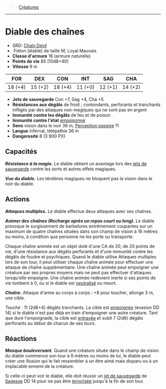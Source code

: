 ﻿---
!Monster
Family: MonsterHD
Type: Fiélon (diable)
Size: M
Alignment: Loyal Mauvais
ArmorClass: 16 (armure naturelle)
HitPoints: 85 (10d8+40)
Speed: 9 m
Strength: 18 (+4)
Dexterity: 15 (+2)
Constitution: 18 (+4)
Intelligence: 11 (+0)
Wisdom: 12 (+1)
Charisma: 14 (+2)
SavingThrows: Con +7, Sag +4, Cha +5
DamageImmunities: de feu et de poison
ConditionImmunities: '[empoisonné](hd_conditions_empoisonne.md)'
DamageResistances: de froid ; contondants, perforants et tranchants infligés par des attaques non-magiques qui ne sont pas en argent
Senses: vision dans le noir 36 m, [Perception passive](hd_abilities_dexterity_perception_passive.md) 11
Languages: infernal, télépathie 36 m
Challenge: 8 (3 900 PX)
Id: monsters_hd.md#diable-des-chaînes
ParentLink: monsters_hd.md#créatures
Name: Diable des chaînes
ParentName: Créatures
NameLevel: 1
AltName: '[Chain Devil](srd_monsters_chain_devil.md)'
Attributes: {}
---
> [Créatures](hd_monsters.md)

---

# Diable des chaînes

- SRD: [Chain Devil](srd_monsters_chain_devil.md)
-  Fiélon (diable) de taille M, Loyal Mauvais
- **Classe d'armure** 16 (armure naturelle)
- **Points de vie** 85 (10d8+40)
- **Vitesse** 9 m

|FOR|DEX|CON|INT|SAG|CHA|
|---|---|---|---|---|---|
|18 (+4)|15 (+2)|18 (+4)|11 (+0)|12 (+1)|14 (+2)|

- **Jets de sauvegarde** Con +7, Sag +4, Cha +5
- **Résistances aux dégâts** de froid ; contondants, perforants et tranchants infligés par des attaques non-magiques qui ne sont pas en argent
- **Immunité contre les dégâts** de feu et de poison
- **Immunité contre l'état** [empoisonné](hd_conditions_empoisonne.md)
- **Sens** vision dans le noir 36 m, [Perception passive](hd_abilities_dexterity_perception_passive.md) 11
- **Langue** infernal, télépathie 36 m
- **Dangerosité** 8 (3 900 PX)

## Capacités

**_Résistance à la magie._** Le diable obtient un avantage lors des [jets de sauvegarde](hd_abilities_jets_de_sauvegarde.md) contre les sorts et autres effets magiques.

**_Vue du diable._** Les ténèbres magiques ne bloquent pas la vision dans le noir du diable.

## Actions

**_Attaques multiples._** Le diable effectue deux attaques avec ses chaînes.

**_Animer des chaînes (Recharge après un repos court ou long)._** Le diable provoque le surgissement de barbelures extrêmement coupantes sur un maximum de quatre chaînes situées dans son champ de vision à 18 mètres ou moins, à condition que personne ne les porte ou transporte.

Chaque chaîne animée est un objet doté d'une CA de 20, de 20 points de vie, d'une résistance aux dégâts perforants et d'une immunité contre les dégâts de foudre et psychiques. Quand le diable utilise Attaques multiples lors de son tour, il peut utiliser chaque chaîne animée pour effectuer une attaque de chaîne supplémentaire. Une chaîne animée peut empoigner une créature par ses propres moyens mais ne peut pas effectuer d'attaques lorsqu'elle empoigne. Une chaîne animée redevient inerte si ses points de vie tombent à 0, ou si le diable est [neutralisé](hd_conditions_neutralise.md) ou meurt.

**_Chaîne._** Attaque d'arme au corps à corps : +8 pour toucher, allonge 3 m, une cible.

_Touché :_ 11 (2d6+4) dégâts tranchants. La cible est [empoignée](hd_conditions_empoigne.md) (évasion DD 14) si le diable n'est pas déjà en train d'empoigner une autre créature. Tant que dure l'empoignade, la cible est [entravée](hd_conditions_entrave.md) et subit 7 (2d6) dégâts perforants au début de chacun de ses tours.

## Réactions

**_Masque bouleversant._** Quand une créature située dans le champ de vision du diable commence son tour à 9 mètres ou moins de lui, le diable peut créer une illusion qui le fait ressembler à un être aimé mais disparu ou à un implacable ennemi de la créature.

Si celle-ci peut voir le diable, elle doit réussir un [jet de sauvegarde](hd_abilities_jets_de_sauvegarde.md) de [Sagesse](hd_abilities_wisdom.md) DD 14 pour ne pas être [terrorisée](hd_conditions_terrorise.md) jusqu'à la fin de son tour.


